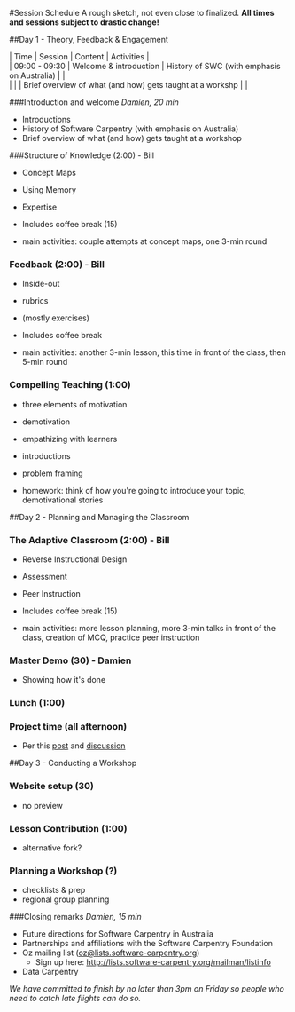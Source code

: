 #Session Schedule
A rough sketch, not even close to finalized. **All times and sessions subject to drastic change!**

##Day 1 - Theory, Feedback & Engagement

| Time          | Session                | Content                                                   | Activities |  
| 09:00 - 09:30 | Welcome & introduction | History of SWC (with emphasis on Australia)               |            |  
|               |                        | Brief overview of what (and how) gets taught at a workshp |            |  



###Introduction and welcome 
*Damien, 20 min*
 - Introductions 
 - History of Software Carpentry (with emphasis on Australia)
 - Brief overview of what (and how) gets taught at a workshop

###Structure of Knowledge (2:00) - Bill
 - Concept Maps
 - Using Memory
 - Expertise
 - Includes coffee break (15)

 - main activities: couple attempts at concept maps, one 3-min round

### Feedback (2:00) - Bill
 - Inside-out
 - rubrics
 - (mostly exercises)
 - Includes coffee break

 - main activities: another 3-min lesson, this time in front of the class, then 5-min round

### Compelling Teaching (1:00)
 - three elements of motivation
 - demotivation
 - empathizing with learners
 - introductions
 - problem framing

 - homework: think of how you're going to introduce your topic, demotivational stories

##Day 2 - Planning and Managing the Classroom

### The Adaptive Classroom (2:00) - Bill
 - Reverse Instructional Design
 - Assessment
 - Peer Instruction
 - Includes coffee break (15)

 - main activities: more lesson planning, more 3-min talks in front of the class, creation of MCQ, practice peer instruction

### Master Demo (30) - Damien
 - Showing how it's done

### Lunch (1:00)

### Project time (all afternoon)
 - Per this [post](http://mozillascience.org/train-the-trainers-next-iterations/) and [discussion](http://forum.mozillascience.org/t/train-the-trainers-next-iterations/166)

##Day 3 - Conducting a Workshop

### Website setup (30)
 - no preview

### Lesson Contribution (1:00)
 - alternative fork?

### Planning a Workshop (?)
 - checklists & prep
 - regional group planning

###Closing remarks 
*Damien, 15 min*
 - Future directions for Software Carpentry in Australia
  - Partnerships and affiliations with the Software Carpentry Foundation
  - Oz mailing list (oz@lists.software-carpentry.org)
    - Sign up here: http://lists.software-carpentry.org/mailman/listinfo
  - Data Carpentry 

*We have committed to finish by no later than 3pm on Friday so people who need to catch late flights
can do so.*
